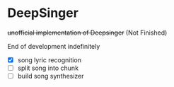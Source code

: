 # DeepSinger
~~unofficial implementation of Deepsinger~~ (Not Finished)

End of development indefinitely
- [X] song lyric recognition
- [ ] split song into chunk
- [ ] build song synthesizer 
